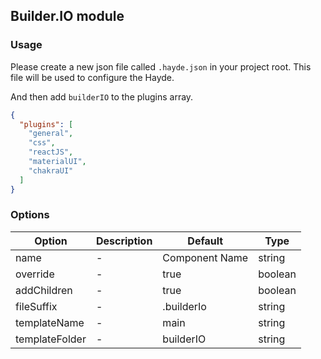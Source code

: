 ## Builder.IO module

### Usage

Please create a new json file called `.hayde.json` in your project root. This file will be used to configure the Hayde.

And then add `builderIO` to the plugins array.

```json
{
  "plugins": [
    "general",
    "css",
    "reactJS",
    "materialUI",
    "chakraUI"
  ]
}
```

### Options

| Option         | Description | Default        | Type    |
|----------------|-------------|----------------|---------|
| name           | -           | Component Name | string  |
| override       | -           | true           | boolean |
| addChildren    | -           | true           | boolean |
| fileSuffix     | -           | .builderIo     | string  |
| templateName   | -           | main           | string  |
| templateFolder | -           | builderIO      | string  |

